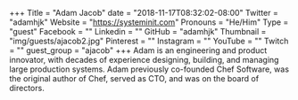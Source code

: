 +++
Title = "Adam Jacob"
date = "2018-11-17T08:32:02-08:00"
Twitter = "adamhjk"
Website = "https://systeminit.com"
Pronouns = "He/Him"
Type = "guest"
Facebook = ""
Linkedin = ""
GitHub = "adamhjk"
Thumbnail = "img/guests/ajacob2.jpg"
Pinterest = ""
Instagram = ""
YouTube = ""
Twitch = ""
guest_group = "ajacob"
+++
Adam is an engineering and product innovator, with decades of experience designing, building, and managing large production systems. Adam previously co-founded Chef Software, was the original author of Chef, served as CTO, and was on the board of directors.
